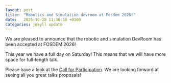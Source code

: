 ```yaml
---
layout: post
title:  "Robotics and Simulation devroom at Fosdem 2026!"
date:   2025-10-28 11:36:58 +0100
categories: jekyll update
---
```


We are pleased to announce that the robotic and simulation DevRoom has been accepted at FOSDEM 2026!

This year we have a full day on Saturday! This means that we will have more space for full-length talk.

Please have a look at the [Call for Participation].
We are looking forward at seeing all you great talks proposals!

[Call for Participation]: /cfp/fosdem26